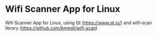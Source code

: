 # Wifi Scanner App for Linux
Wifi Scanner App for Linux, using Qt (https://www.qt.io/) and wifi-scan library (https://github.com/bmegli/wifi-scan)
